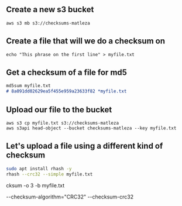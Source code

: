 ## Create a new s3 bucket
```
aws s3 mb s3://checksums-matleza
```

## Create a file that will we do a checksum on

```
echo "This phrase on the first line" > myfile.txt
```

## Get a checksum of a file for md5

```md
md5sum myfile.txt
# 8a091dd02629ea5f455e959a23633f82 *myfile.txt
```

## Upload our file to the bucket
```
aws s3 cp myfile.txt s3://checksums-matleza
aws s3api head-object --bucket checksums-matleza --key myfile.txt
```

## Let's upload a file using a different kind of checksum

```sh
sudo apt install rhash -y
rhash --crc32 --simple myfile.txt
```

cksum -o 3 -b myfile.txt

--checksum-algorithm="CRC32"
--checksum-crc32